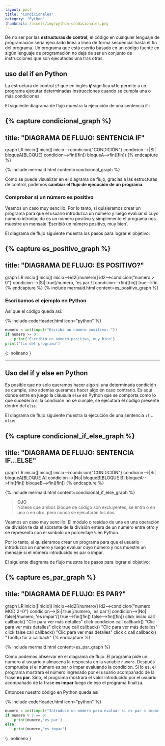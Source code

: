 ```yaml
---
layout: post
title: "Condicionales"
category: "Python"
thumbnail: /assets/img/python-condicionales.png
---
```


<script>
  function callback(nodo) {
  	if (nodo === 'condicion') {
  		const message = `En primer lugar se evalúa la condición ¿Cuándo es par un número? La respuesta es simple: cuando es divisible por 2 y el resto (módulo) es cero.`
	    Swal.fire({
	    	title: 'Explicación',
	    	text: message,
        animation: false,
	    	customClass: {
	    		popup: 'border border-secondary',
	    		htmlContainer: 'text-secondary'
	    	}
	    });
  	} else if (nodo === 'inicio') {
  		const message = `Inicia el programa y en el siguiente paso solicitará al usuario que ingrese un número.`
	    Swal.fire({
	    	title: 'Explicación',
	    	text: message,
	    	customClass: {
	    		popup: 'border border-secondary',
	    		htmlContainer: 'text-secondary'
	    	}
	    });
  	} else if (nodo === 'true' || nodo === 'false'){
  		const isEven = nodo === 'true' ? 'Es par' : 'Es impar'
  		const message = `Si la condición es ${nodo}, mostrará el valor ingresado junto a la frase '${isEven}' y luego finaliza el programa.`
	    Swal.fire({
	    	title: 'Explicación',
	    	text: message,
	    	customClass: {
	    		popup: 'border border-secondary',
	    		htmlContainer: 'text-secondary'
	    	}
	    });
  	}
  };
</script>


De no ser por las **estructuras de control**, el código en cualquier lenguaje de programación sería ejecutado línea a línea de forma secuencial hasta el fin del programa. Un programa que está escrito basado en un código fuente en algún lenguaje de programación no deja de ser un conjunto de instrucciones que son ejecutadas una tras otras.


## uso del if en Python

La estructura de control `if` que en inglés ***if*** significa ***si*** le permite a un programa ejecutar determinadas instrucciones cuando se cumpla una o más condiciones.

El siguiente diagrama de flujo  muestra la ejecución de una sentencia if :

{% capture condicional_graph %}
---
title: "DIAGRAMA DE FLUJO: SENTENCIA IF"
---
graph LR
  inicio([Inicio])
  inicio--&gt;condicion{"CONDICIÓN"}
  condicion--&gt;|Si| bloqueA[BLOQUE]
  condicion--&gt;fin([fin])
  bloqueA--&gt;fin([fin])
{% endcapture %}

{% include mermaid.html content=condicional_graph %}

Como se puede visualizar en el diagrama de flujo, gracias a las estructuras de control, podemos **cambiar el flujo de ejecución de un programa**.

### Comprobar si un número es positivo

Veamos un caso muy sencillo. Por lo tanto, si quisieramos crear un programa para que el usuario introduzca un número y luego evaluar si cuyo número introducido es un número positivo y simplemente el programa nos muestre un mensaje 'Escribió un número positivo, muy bien'.

El diagrama de flujo siguiente muestra los pasos para lograr el objetivo:

{% capture es_positivo_graph %}
---
title: "DIAGRAMA DE FLUJO: ES POSITIVO?"
---
graph LR
  inicio([Inicio])
  inicio--&gt;id2[/numero/]
  id2--&gt;condicion{"numero > 0"}
  condicion--&gt;|Si| true[/numero, 'es par'/]
  condicion--&gt;fin([fin])
  true--&gt;fin
{% endcapture %}
{% include mermaid.html content=es_positivo_graph %}

### Escribamos el ejemplo en Python

Así que el código queda así:

{% include codeHeader.html icon="python" %}
```py
numero = int(input("Escriba un número positivo: "))
if numero >= 0:
	print('Escribió un número positivo, muy bien')
print('fin del programa')
```
{: .nolineno }

---

## Uso del if y else en Python

Es posible que no solo queramos hacer algo si una determinada condición se cumple, sino además queramos hacer algo en caso contrario. Es aquí donde entre en juego la cláusula `else` en Python que se comporta como lo que sucedería si la condición no se cumple, se ejecutará el código presente dentro del `else`.

El diagrama de flujo siguiente muestra la ejecución de una sentencia `if` ... `else`:

{% capture condicional_if_else_graph %}
---
title: "DIAGRAMA DE FLUJO: SENTENCIA IF...ELSE"
---
graph LR
  inicio([Inicio])
  inicio--&gt;condicion{"CONDICIÓN"}
  condicion--&gt;|Si| bloqueA[BLOQUE A]
  condicion--&gt;|No| bloqueB[BLOQUE B]
  bloqueA--&gt;fin([fin])
  bloqueB--&gt;fin([fin])
{% endcapture %}

{% include mermaid.html content=condicional_if_else_graph %}

> **OJO**<br>Nótese que ambos bloque de código son excluyentes, se entra o en uno o en otro, pero nunca se ejecutarán los dos.

Veamos un caso muy sencillo. El módulo o residuo de una en una operación de división te da el sobrante de la división entera de un número entre otro y se representa con el símbolo de porcentaje `%` en Python.

Por lo tanto, si quisieramos crear un programa para que el usuario introduzca un número y luego evaluar cuyo número y nos muestre un mensaje si el número introducido es par o impar.

El siguiente diagrama de flujo muestra los pasos para lograr el objetivo:

{% capture es_par_graph %}
---
title: "DIAGRAMA DE FLUJO: ES PAR?"
---
graph LR
  inicio([Inicio])
  inicio--&gt;id2[/numero/]
  id2--&gt;condicion{"numero MOD 2=0"}
  condicion--&gt;|Si| true[/numero, 'es par'/]
  condicion--&gt;|No| false[/numero, 'es impar'/]
  true--&gt;fin([fin])
  false--&gt;fin([fin])
  click inicio call callback() "Clic para ver más detalles"
  click condicion call callback() "Clic para ver más detalles"
  click true call callback() "Clic para ver más detalles"
  click false call callback() "Clic para ver más detalles"
  click c call callback() "Tooltip for a callback"
{% endcapture %}

{% include mermaid.html content=es_par_graph %}

Como podemos observar en el diagrama de flujo. El programa pide un número al usuario y almacena la respuesta en la variable `numero`. Después comprueba si el número es par o impar evaluando la condición. Si lo es, el programa mostrará el número ingresado por el usuario acompañado de la frase **es par**. Sino, el programa mostrará el valor introducido por el usuario acompañado de la frase **es impar** luego de eso el programa finaliza. 


Entonces nuestro código en Python queda así:

{% include codeHeader.html icon="python" %}
```py
numero = int(input("Introduce un número para evaluar si es par o impar: "))
if numero % 2 == 0:
	print(numero,'es par')
else:
	print(numero,'es impar')
```
{: .nolineno }


